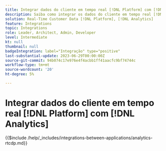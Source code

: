```yaml
---
title: Integrar dados do cliente em tempo real [!DNL Platform] com [!DNL Analytics]
description: Saiba como integrar os dados do cliente em tempo real [!DNL Platform] com [!DNL Analytics].
solution: Real-Time Customer Data [!DNL Platform], [!DNL Analytics]
feature: Integrations
topic: Integrations
role: Leader, Architect, Admin, Developer
level: Intermediate
kt: null
thumbnail: null
badgeIntegration: label="Integração" type="positive"
last-substantial-update: 2023-06-29T00:00:00Z
source-git-commit: 94b074c17e976e4f4acbb1ff41aacfc9bf74744c
workflow-type: tm+mt
source-wordcount: '20'
ht-degree: 5%

---
```



# Integrar dados do cliente em tempo real [!DNL Platform] com [!DNL Analytics]

{{$include /help/_includes/integrations-between-applications/analytics-rtcdp.md}}
